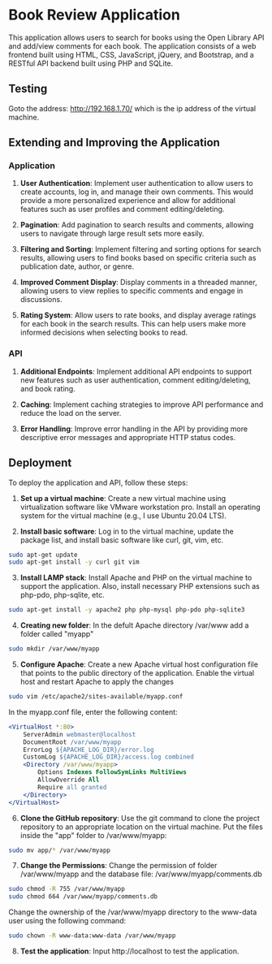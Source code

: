# Book Review Application

This application allows users to search for books using the Open Library API and add/view comments for each book. The application consists of a web frontend built using HTML, CSS, JavaScript, jQuery, and Bootstrap, and a RESTful API backend built using PHP and SQLite.
## Testing
Goto the address: http://192.168.1.70/ which is the ip address of the virtual machine.
## Extending and Improving the Application

### Application

1. **User Authentication**: Implement user authentication to allow users to create accounts, log in, and manage their own comments. This would provide a more personalized experience and allow for additional features such as user profiles and comment editing/deleting.

2. **Pagination**: Add pagination to search results and comments, allowing users to navigate through large result sets more easily.

3. **Filtering and Sorting**: Implement filtering and sorting options for search results, allowing users to find books based on specific criteria such as publication date, author, or genre.

4. **Improved Comment Display**: Display comments in a threaded manner, allowing users to view replies to specific comments and engage in discussions.

5. **Rating System**: Allow users to rate books, and display average ratings for each book in the search results. This can help users make more informed decisions when selecting books to read.

### API

1. **Additional Endpoints**: Implement additional API endpoints to support new features such as user authentication, comment editing/deleting, and book rating.

2. **Caching**: Implement caching strategies to improve API performance and reduce the load on the server.

3. **Error Handling**: Improve error handling in the API by providing more descriptive error messages and appropriate HTTP status codes.


## Deployment 

To deploy the application and API, follow these steps:

1. **Set up a virtual machine**: Create a new virtual machine using virtualization software like VMware workstation pro. Install an operating system for the virtual machine (e.g., I use Ubuntu 20.04 LTS).

2. **Install basic software**: Log in to the virtual machine, update the package list, and install basic software like curl, git, vim, etc.
```bash
sudo apt-get update
sudo apt-get install -y curl git vim
```
3. **Install LAMP stack**:  Install Apache and PHP on the virtual machine to support the application. Also, install necessary PHP extensions such as php-pdo, php-sqlite, etc.
```bash
sudo apt-get install -y apache2 php php-mysql php-pdo php-sqlite3
```
4. **Creating new folder**: In the defult Apache directory /var/www add a folder called "myapp"
```bash
sudo mkdir /var/www/myapp
```
5. **Configure Apache**: Create a new Apache virtual host configuration file that points to the public directory of the application. Enable the virtual host and restart Apache to apply the changes
```bash
sudo vim /etc/apache2/sites-available/myapp.conf
```
In the myapp.conf file, enter the following content:
```Apache
<VirtualHost *:80>
    ServerAdmin webmaster@localhost
    DocumentRoot /var/www/myapp
    ErrorLog ${APACHE_LOG_DIR}/error.log
    CustomLog ${APACHE_LOG_DIR}/access.log combined
    <Directory /var/www/myapp>
        Options Indexes FollowSymLinks MultiViews
        AllowOverride All
        Require all granted
    </Directory>
</VirtualHost>
```
6. **Clone the GitHub repository**: Use the git command to clone the project repository to an appropriate location on the virtual machine. Put the files inside the "app" folder to /var/www/myapp:
```bash
sudo mv app/* /var/www/myapp
```
7. **Change the Permissions**: Change the permission of folder /var/www/myapp and the database file: /var/www/myapp/comments.db
```bash
sudo chmod -R 755 /var/www/myapp
sudo chmod 664 /var/www/myapp/comments.db
```
Change the ownership of the /var/www/myapp directory to the www-data user using the following command:
```bash
sudo chown -R www-data:www-data /var/www/myapp
```
8. **Test the application**: Input http://localhost to test the application.
